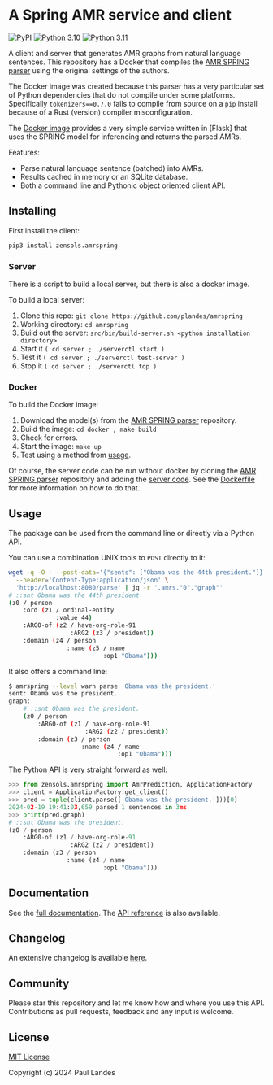 # A Spring AMR service and client

[![PyPI][pypi-badge]][pypi-link]
[![Python 3.10][python3100-badge]][python3100-link]
[![Python 3.11][python311-badge]][python311-link]

A client and server that generates AMR graphs from natural language sentences.
This repository has a Docker that compiles the [AMR SPRING parser] using the
original settings of the authors.

The Docker image was created because this parser has a very particular set of
Python dependencies that do not compile under some platforms.  Specifically
`tokenizers==0.7.0` fails to compile from source on a `pip` install because of
a Rust (version) compiler misconfiguration.

The [Docker image](#docker) provides a very simple service written in [Flask]
that uses the SPRING model for inferencing and returns the parsed AMRs.

Features:

* Parse natural language sentence (batched) into AMRs.
* Results cached in memory or an SQLite database.
* Both a command line and Pythonic object oriented client API.


## Installing

First install the client:
```bash
pip3 install zensols.amrspring
```


### Server

There is a script to build a local server, but there is also a docker image.

To build a local server:
1. Clone this repo: `git clone https://github.com/plandes/amrspring`
1. Working directory: `cd amrspring`
1. Build out the server: `src/bin/build-server.sh <python installation directory>`
1. Start it `( cd server ; ./serverctl start )`
1. Test it `( cd server ; ./serverctl test-server )`
1. Stop it `( cd server ; ./serverctl top )`


### Docker

To build the Docker image:
1. Download the model(s) from the [AMR SPRING parser] repository.
1. Build the image: `cd docker ; make build`
1. Check for errors.
1. Start the image: `make up`
1. Test using a method from [usage](#usage).

Of course, the server code can be run without docker by cloning the [AMR SPRING
parser] repository and adding the [server code](docker/src).  See the
[Dockerfile](docker/Dockerfile) for more information on how to do that.


## Usage

The package can be used from the command line or directly via a Python API.

You can use a combination UNIX tools to `POST` directly to it:
```bash
wget -q -O - --post-data='{"sents": ["Obama was the 44th president."]}' \
  --header='Content-Type:application/json' \
  'http://localhost:8080/parse' | jq -r '.amrs."0"."graph"'
# ::snt Obama was the 44th president.
(z0 / person
    :ord (z1 / ordinal-entity
             :value 44)
    :ARG0-of (z2 / have-org-role-91
                 :ARG2 (z3 / president))
    :domain (z4 / person
                :name (z5 / name
                          :op1 "Obama")))
```

It also offers a command line:
```bash
$ amrspring --level warn parse 'Obama was the president.'
sent: Obama was the president.
graph:
    # ::snt Obama was the president.
    (z0 / person
        :ARG0-of (z1 / have-org-role-91
                     :ARG2 (z2 / president))
        :domain (z3 / person
                    :name (z4 / name
                              :op1 "Obama")))
```

The Python API is very straight forward as well:
```python
>>> from zensols.amrspring import AmrPrediction, ApplicationFactory
>>> client = ApplicationFactory.get_client()
>>> pred = tuple(client.parse(['Obama was the president.']))[0]
2024-02-19 19:41:03,659 parsed 1 sentences in 3ms
>>> print(pred.graph)
# ::snt Obama was the president.
(z0 / person
    :ARG0-of (z1 / have-org-role-91
                 :ARG2 (z2 / president))
    :domain (z3 / person
                :name (z4 / name
                          :op1 "Obama")))
```


## Documentation

See the [full documentation](https://plandes.github.io/amrspring/index.html).
The [API reference](https://plandes.github.io/amrspring/api.html) is also
available.


## Changelog

An extensive changelog is available [here](CHANGELOG.md).


## Community

Please star this repository and let me know how and where you use this API.
Contributions as pull requests, feedback and any input is welcome.


## License

[MIT License](LICENSE.md)

Copyright (c) 2024 Paul Landes


<!-- links -->
[pypi]: https://pypi.org/project/zensols.amrspring/
[pypi-link]: https://pypi.python.org/pypi/zensols.amrspring
[pypi-badge]: https://img.shields.io/pypi/v/zensols.amrspring.svg
[python3100-badge]: https://img.shields.io/badge/python-3.10-blue.svg
[python3100-link]: https://www.python.org/downloads/release/python-3100
[python311-badge]: https://img.shields.io/badge/python-3.11-blue.svg
[python311-link]: https://www.python.org/downloads/release/python-3110
[build-badge]: https://github.com/plandes/amrspring/workflows/CI/badge.svg

[AMR SPRING parser]: https://github.com/SapienzaNLP/spring

